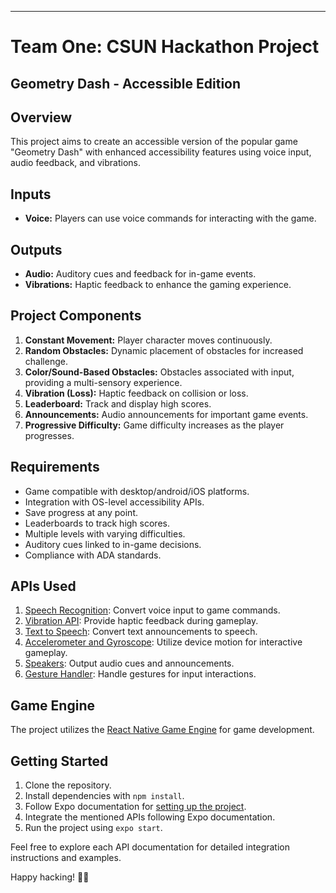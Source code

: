 
---

# Team One: CSUN Hackathon Project

## Geometry Dash - Accessible Edition

## Overview
This project aims to create an accessible version of the popular game "Geometry Dash" with enhanced accessibility features using voice input, audio feedback, and vibrations.

## Inputs
- **Voice:** Players can use voice commands for interacting with the game.

## Outputs
- **Audio:** Auditory cues and feedback for in-game events.
- **Vibrations:** Haptic feedback to enhance the gaming experience.

## Project Components
1. **Constant Movement:** Player character moves continuously.
2. **Random Obstacles:** Dynamic placement of obstacles for increased challenge.
3. **Color/Sound-Based Obstacles:** Obstacles associated with input, providing a multi-sensory experience.
4. **Vibration (Loss):** Haptic feedback on collision or loss.
5. **Leaderboard:** Track and display high scores.
6. **Announcements:** Audio announcements for important game events.
7. **Progressive Difficulty:** Game difficulty increases as the player progresses.

## Requirements
- Game compatible with desktop/android/iOS platforms.
- Integration with OS-level accessibility APIs.
- Save progress at any point.
- Leaderboards to track high scores.
- Multiple levels with varying difficulties.
- Auditory cues linked to in-game decisions.
- Compliance with ADA standards.

## APIs Used
1. [Speech Recognition](https://docs.expo.dev/versions/latest/sdk/speech/): Convert voice input to game commands.
2. [Vibration API](https://docs.expo.dev/versions/latest/sdk/vibration/): Provide haptic feedback during gameplay.
3. [Text to Speech](https://docs.expo.dev/versions/latest/sdk/speech/): Convert text announcements to speech.
4. [Accelerometer and Gyroscope](https://docs.expo.dev/versions/latest/sdk/accelerometer/): Utilize device motion for interactive gameplay.
5. [Speakers](https://docs.expo.dev/versions/latest/sdk/audio/): Output audio cues and announcements.
6. [Gesture Handler](https://docs.expo.dev/versions/latest/sdk/gesture-handler/): Handle gestures for input interactions.

## Game Engine
The project utilizes the [React Native Game Engine](https://github.com/bberak/react-native-game-engine) for game development.

## Getting Started
1. Clone the repository.
2. Install dependencies with `npm install`.
3. Follow Expo documentation for [setting up the project](https://docs.expo.dev/).
4. Integrate the mentioned APIs following Expo documentation.
5. Run the project using `expo start`.

Feel free to explore each API documentation for detailed integration instructions and examples.

Happy hacking! 🚀✨